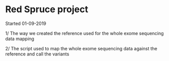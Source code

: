 # Red Spruce project 

Started 01-09-2019

1/ The way we created the reference used for the whole exome sequencing data mapping

2/ The script used to map the whole exome sequencing data against the reference and call the variants



